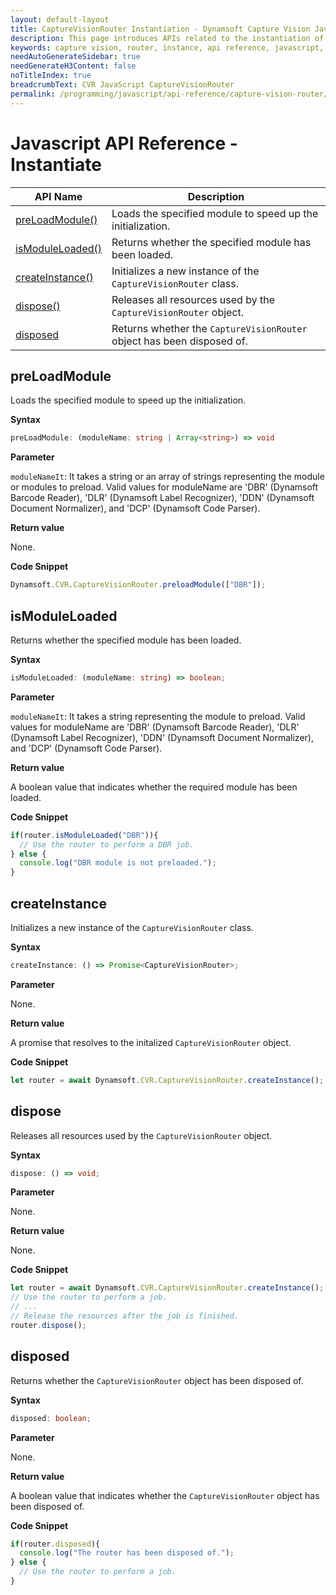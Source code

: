 ```yaml
---
layout: default-layout
title: CaptureVisionRouter Instantiation - Dynamsoft Capture Vision JavaScript Edition API
description: This page introduces APIs related to the instantiation of CaptureVisionRouter of Dynamsoft Capture Vision JavaScript Edition.
keywords: capture vision, router, instance, api reference, javascript, js
needAutoGenerateSidebar: true
needGenerateH3Content: false
noTitleIndex: true
breadcrumbText: CVR JavaScript CaptureVisionRouter
permalink: /programming/javascript/api-reference/capture-vision-router/instantiate.html
---
```


# Javascript API Reference - Instantiate

| API Name                            | Description                                                            |
| ----------------------------------- | ---------------------------------------------------------------------- |
| [preLoadModule()](#preloadmodule)   | Loads the specified module to speed up the initialization.             |
| [isModuleLoaded()](#ismoduleloaded) | Returns whether the specified module has been loaded.                  |
| [createInstance()](#createinstance) | Initializes a new instance of the `CaptureVisionRouter` class.         |
| [dispose()](#dispose)               | Releases all resources used by the `CaptureVisionRouter` object.       |
| [disposed](#disposed)               | Returns whether the `CaptureVisionRouter` object has been disposed of. |

## preLoadModule

Loads the specified module to speed up the initialization.

**Syntax**

```ts
preLoadModule: (moduleName: string | Array<string>) => void
```

**Parameter**

`moduleNameIt`: It takes a string or an array of strings representing the module or modules to preload. Valid values for moduleName are 'DBR' (Dynamsoft Barcode Reader), 'DLR' (Dynamsoft Label Recognizer), 'DDN' (Dynamsoft Document Normalizer), and 'DCP' (Dynamsoft Code Parser).

**Return value**

None.

**Code Snippet**

```ts
Dynamsoft.CVR.CaptureVisionRouter.preloadModule(["DBR"]);
```

## isModuleLoaded

Returns whether the specified module has been loaded.

**Syntax**

```ts
isModuleLoaded: (moduleName: string) => boolean;
```

**Parameter**

`moduleNameIt`: It takes a string representing the module to preload. Valid values for moduleName are 'DBR' (Dynamsoft Barcode Reader), 'DLR' (Dynamsoft Label Recognizer), 'DDN' (Dynamsoft Document Normalizer), and 'DCP' (Dynamsoft Code Parser).

**Return value**

A boolean value that indicates whether the required module has been loaded.

**Code Snippet**

```ts
if(router.isModuleLoaded("DBR")){
  // Use the router to perform a DBR job.
} else {
  console.log("DBR module is not preloaded.");
}
```

## createInstance

Initializes a new instance of the `CaptureVisionRouter` class.

**Syntax**

```ts
createInstance: () => Promise<CaptureVisionRouter>;
```

**Parameter**

None.

**Return value**

A promise that resolves to the initalized `CaptureVisionRouter` object.

**Code Snippet**

```ts
let router = await Dynamsoft.CVR.CaptureVisionRouter.createInstance();
```

## dispose

Releases all resources used by the `CaptureVisionRouter` object.

**Syntax**

```ts
dispose: () => void;
```

**Parameter**

None.

**Return value**

None.

**Code Snippet**

```ts
let router = await Dynamsoft.CVR.CaptureVisionRouter.createInstance();
// Use the router to perform a job.
// ...
// Release the resources after the job is finished.
router.dispose();
```

## disposed

Returns whether the `CaptureVisionRouter` object has been disposed of.

**Syntax**

```ts
disposed: boolean;
```

**Parameter**

None.

**Return value**

A boolean value that indicates whether the `CaptureVisionRouter` object has been disposed of.

**Code Snippet**

```ts
if(router.disposed){
  console.log("The router has been disposed of.");
} else {
  // Use the router to perform a job.
}
```
